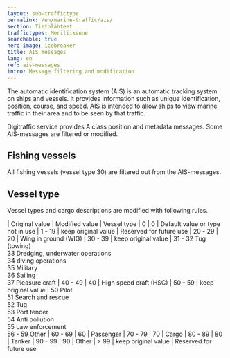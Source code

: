 ```yaml
---
layout: sub-traffictype
permalink: /en/marine-traffic/ais/
section: Tietolähteet
traffictypes: Meriliikenne
searchable: true
hero-image: icebreaker
title: AIS messages
lang: en
ref: ais-messages
intro: Message filtering and modification
---
```


The automatic identification system (AIS) is an automatic tracking system on
ships and vessels. It provides information such as unique identification,
position, course, and speed. AIS is intended to allow ships to view marine
traffic in their area and to be seen by that traffic.

Digitraffic service provides A class position and metadata messages. Some
AIS-messages are filtered or modified.

## Fishing vessels

All fishing vessels (vessel type 30) are filtered out from the AIS-messages.

## Vessel type

Vessel types and cargo descriptions are modified with following rules.

| Original value | Modified value | Vessel type | 0 | 0 | Default value or type
not in use | 1 - 19 | keep original value | Reserved for future use | 20 - 29 |
20 | Wing in ground (WIG) | 30 - 39 | keep original value | 31 - 32 Tug
(towing)<br>33 Dredging, underwater operations<br>34 diving operations<br>35
Military<br>36 Sailing<br>37 Pleasure craft | 40 - 49 | 40 | High speed craft
(HSC) | 50 - 59 | keep original value | 50 Pilot<br>51 Search and rescue<br>52
Tug<br>53 Port tender<br>54 Anti pollution<br>55 Law enforcement<br>56 - 59
Other | 60 - 69 | 60 | Passenger | 70 - 79 | 70 | Cargo | 80 - 89 | 80 | Tanker
| 90 - 99 | 90 | Other | > 99 | keep original value | Reserved for future use

